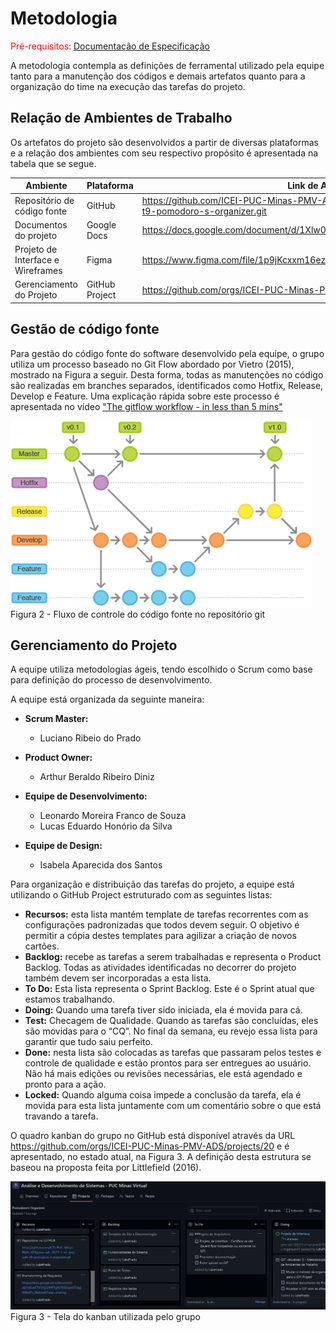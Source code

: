 
# Metodologia

<span style="color:red">Pré-requisitos: <a href="2-Especificação do Projeto.md"> Documentação de Especificação</a></span>

A metodologia contempla as definições de ferramental utilizado pela equipe tanto para a manutenção dos códigos e demais artefatos quanto para a organização do time na execução das tarefas do projeto.

## Relação de Ambientes de Trabalho

Os artefatos do projeto são desenvolvidos a partir de diversas plataformas e a relação dos ambientes com seu respectivo propósito é apresentada na tabela que se segue. 

| Ambiente                  | Plataforma | Link de Acesso |
|---------------------------|------------|----------------|
|Repositório de código fonte| GitHub     |https://github.com/ICEI-PUC-Minas-PMV-ADS/pmv-ads-2022-1-e1-proj-web-t9-pomodoro-s-organizer.git|
| Documentos do projeto| Google Docs | https://docs.google.com/document/d/1Xlw0FP2C48U8rgUlzFBIsQBvQUKiXIMN/edit#|
| Projeto de Interface e  Wireframes | Figma | https://www.figma.com/file/1p9jKcxxm16ezfSxHefMhE/Untitled?node-id=0%3A1|
| Gerenciamento do Projeto | GitHub Project| https://github.com/orgs/ICEI-PUC-Minas-PMV-ADS/projects/20|

## Gestão de código fonte
Para gestão do código fonte do software desenvolvido pela equipe, o grupo utiliza um processo baseado no Git Flow abordado por Vietro (2015), mostrado na Figura a seguir. Desta forma, todas as manutenções no código são realizadas em branches separados, identificados como Hotfix, Release, Develop e Feature. Uma explicação rápida sobre este processo é apresentada no vídeo ["The gitflow workflow - in less than 5 mins"](https://www.youtube.com/watch?v=1SXpE08hvGs)


![Figura GIT](img/FluxoGit.png)<br>
Figura 2 - Fluxo de controle do código fonte no repositório git



## Gerenciamento do Projeto

A equipe utiliza metodologias ágeis, tendo escolhido o Scrum como base para definição do processo de desenvolvimento.

A equipe está organizada da seguinte maneira:

- **Scrum Master:**
    - Luciano Ribeio do Prado
 
- **Product Owner:**
    - Arthur Beraldo Ribeiro Diniz
    
- **Equipe de Desenvolvimento:**
    - Leonardo Moreira Franco de Souza
    - Lucas Eduardo Honório da Silva
    
- **Equipe de Design:**
   - Isabela Aparecida dos Santos

Para organização e distribuição das tarefas do projeto, a equipe está utilizando o GitHub Project estruturado com as seguintes listas: 

- **Recursos:** esta lista mantém template de tarefas recorrentes com as configurações padronizadas que todos devem seguir. O objetivo é permitir a cópia destes templates para agilizar a criação de novos cartões.
- **Backlog:** recebe as tarefas a serem trabalhadas e representa o Product Backlog. Todas as atividades identificadas no decorrer do projeto também devem ser incorporadas a esta lista.
- **To Do:** Esta lista representa o Sprint Backlog. Este é o Sprint atual que estamos trabalhando.
- **Doing:** Quando uma tarefa tiver sido iniciada, ela é movida para cá.
- **Test:** Checagem de Qualidade. Quando as tarefas são concluídas, eles são movidas para o “CQ”. No final da semana, eu revejo essa lista para garantir que tudo saiu perfeito.
- **Done:** nesta lista são colocadas as tarefas que passaram pelos testes e controle de qualidade e estão prontos para ser entregues ao usuário. Não há mais edições ou revisões necessárias, ele está agendado e pronto para a ação.
- **Locked:** Quando alguma coisa impede a conclusão da tarefa, ela é movida para esta lista juntamente com um comentário sobre o que está travando a tarefa.

O quadro kanban do grupo no GitHub está disponível através da URL https://github.com/orgs/ICEI-PUC-Minas-PMV-ADS/projects/20 e é apresentado, no estado atual, na Figura 3. A definição desta estrutura se baseou na proposta feita por Littlefield (2016).

![Figura Project](img/GitProjectKanbam.PNG)<br>
Figura 3 - Tela do kanban utilizada pelo grupo

<!---
A tarefas são, ainda, etiquetadas em função da natureza da atividade e seguem o seguinte esquema de cores/categorias:
 
 <table align="center">
    <tbody>
        <tr>
         <td>
            <ul>
                <li>Dev -Desenvolvimento</li>
                <li>Docs - Documentação</li>
                <li>Infra - Infraestrutura</li>
                <li>Test - Testes</li>
                <li>Ger.Proj. - Gerência de Projetos</li>
            </td>
            <td>
                <img src="img/TrelloEtiquetas.png" alt="Etiquetas do Trello">
            </td>
        </tr>
    </tbody>
 </table>
--->



